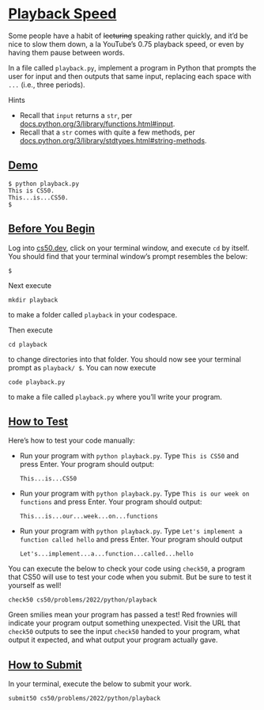 # [Playback Speed](#playback-speed)

Some people have a habit of ~~lecturing~~ speaking rather quickly, and
it’d be nice to slow them down, a la YouTube’s 0.75 playback speed, or
even by having them pause between words.

In a file called `playback.py`, implement a program in Python that
prompts the user for input and then outputs that same input, replacing
each space with `...` (i.e., three periods).

Hints

- Recall that `input` returns a `str`, per
  [docs.python.org/3/library/functions.html#input](https://docs.python.org/3/library/functions.html#input).
- Recall that a `str` comes with quite a few methods, per
  [docs.python.org/3/library/stdtypes.html#string-methods](https://docs.python.org/3/library/stdtypes.html#string-methods).

## [Demo](#demo)

``` highlight
$ python playback.py
This is CS50.
This...is...CS50.
$
```

## [Before You Begin](#before-you-begin)

Log into [cs50.dev](https://cs50.dev/), click on your terminal window,
and execute `cd` by itself. You should find that your terminal window’s
prompt resembles the below:

``` highlight
$
```

Next execute

``` highlight
mkdir playback
```

to make a folder called `playback` in your codespace.

Then execute

``` highlight
cd playback
```

to change directories into that folder. You should now see your terminal
prompt as `playback/ $`. You can now execute

``` highlight
code playback.py
```

to make a file called `playback.py` where you’ll write your program.

## [How to Test](#how-to-test)

Here’s how to test your code manually:

- Run your program with `python playback.py`. Type `This is CS50` and
  press Enter. Your program should output:

  ``` highlight
  This...is...CS50
  ```

- Run your program with `python playback.py`. Type
  `This is our week on functions` and press Enter. Your program should
  output:

  ``` highlight
  This...is...our...week...on...functions
  ```

- Run your program with `python playback.py`. Type
  `Let's implement a function called hello` and press Enter. Your
  program should output

  ``` highlight
  Let's...implement...a...function...called...hello
  ```

You can execute the below to check your code using `check50`, a program
that CS50 will use to test your code when you submit. But be sure to
test it yourself as well!

``` highlight
check50 cs50/problems/2022/python/playback
```

Green smilies mean your program has passed a test! Red frownies will
indicate your program output something unexpected. Visit the URL that
`check50` outputs to see the input `check50` handed to your program,
what output it expected, and what output your program actually gave.

## [How to Submit](#how-to-submit)

In your terminal, execute the below to submit your work.

``` highlight
submit50 cs50/problems/2022/python/playback
```

